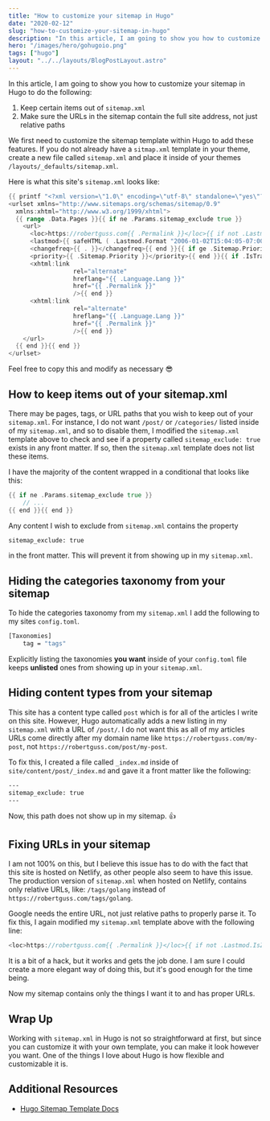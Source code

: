 ```yaml
---
title: "How to customize your sitemap in Hugo"
date: "2020-02-12"
slug: "how-to-customize-your-sitemap-in-hugo"
description: "In this article, I am going to show you how to customize your sitemap in Hugo (Golang)"
hero: "/images/hero/gohugoio.png"
tags: ["hugo"]
layout: "../../layouts/BlogPostLayout.astro"
---
```


In this article, I am going to show you how to customize your sitemap in Hugo to do the following:

1. Keep certain items out of `sitemap.xml`
2. Make sure the URLs in the sitemap contain the full site address, not just relative paths

We first need to customize the sitemap template within Hugo to add these features. If you do not already have a `sitmap.xml` template in your theme, create a new file called `sitemap.xml` and place it inside of your themes
`/layouts/_defaults/sitemap.xml`.

Here is what this site's `sitemap.xml` looks like:

```go
{{ printf "<?xml version=\"1.0\" encoding=\"utf-8\" standalone=\"yes\"?>" | safeHTML }}
<urlset xmlns="http://www.sitemaps.org/schemas/sitemap/0.9"
  xmlns:xhtml="http://www.w3.org/1999/xhtml">
  {{ range .Data.Pages }}{{ if ne .Params.sitemap_exclude true }}
    <url>
      <loc>https://robertguss.com{{ .Permalink }}</loc>{{ if not .Lastmod.IsZero }}
      <lastmod>{{ safeHTML ( .Lastmod.Format "2006-01-02T15:04:05-07:00" ) }}</lastmod>{{ end }}{{ with .Sitemap.ChangeFreq }}
      <changefreq>{{ . }}</changefreq>{{ end }}{{ if ge .Sitemap.Priority 0.0 }}
      <priority>{{ .Sitemap.Priority }}</priority>{{ end }}{{ if .IsTranslated }}{{ range .Translations }}
      <xhtml:link
                  rel="alternate"
                  hreflang="{{ .Language.Lang }}"
                  href="{{ .Permalink }}"
                  />{{ end }}
      <xhtml:link
                  rel="alternate"
                  hreflang="{{ .Language.Lang }}"
                  href="{{ .Permalink }}"
                  />{{ end }}
    </url>
  {{ end }}{{ end }}
</urlset>
```

Feel free to copy this and modify as necessary 😎

## How to keep items out of your sitemap.xml

There may be pages, tags, or URL paths that you wish to keep out of your `sitemap.xml`. For instance, I do not want `/post/` or `/categories/` listed inside of my `sitemap.xml`, and so to disable them, I modified the `sitemap.xml` template above to check and see if a property called `sitemap_exclude: true` exists in any front matter. If so, then the `sitemap.xml` template does not list these items.

I have the majority of the content wrapped in a conditional that looks like this:

```go
{{ if ne .Params.sitemap_exclude true }}
    // ...
{{ end }}{{ end }}
```

Any content I wish to exclude from `sitemap.xml` contains the property

```bash
sitemap_exclude: true
```

in the front matter. This will prevent it from showing up in my `sitemap.xml`.

## Hiding the categories taxonomy from your sitemap

To hide the categories taxonomy from my `sitemap.xml` I add the following to my sites `config.toml`.

```bash
[Taxonomies]
    tag = "tags"
```

Explicitly listing the taxonomies **you want** inside of your `config.toml` file keeps **unlisted** ones from showing up in your `sitemap.xml`.

## Hiding content types from your sitemap

This site has a content type called `post` which is for all of the articles I write on this site. However, Hugo automatically adds a new listing in my `sitemap.xml` with a URL of `/post/`. I do not want this as all of my articles URLs come directly after my domain name like `https://robertguss.com/my-post`, not `https://robertguss.com/post/my-post`.

To fix this, I created a file called `_index.md` inside of `site/content/post/_index.md` and gave it a front matter like the following:

```bash
---
sitemap_exclude: true
---
```

Now, this path does not show up in my sitemap. 👍

## Fixing URLs in your sitemap

I am not 100% on this, but I believe this issue has to do with the fact that this site is hosted on Netlify, as other people also seem to have this issue. The production version of `sitemap.xml` when hosted on Netlify, contains only relative URLs, like: `/tags/golang` instead of `https://robertguss.com/tags/golang`.

Google needs the entire URL, not just relative paths to properly parse it. To fix this, I again modified my `sitemap.xml` template above with the following line:

```go
<loc>https://robertguss.com{{ .Permalink }}</loc>{{ if not .Lastmod.IsZero }}
```

It is a bit of a hack, but it works and gets the job done. I am sure I could create a more elegant way of doing this, but it's good enough for the time being.

Now my sitemap contains only the things I want it to and has proper URLs.

## Wrap Up

Working with `sitemap.xml` in Hugo is not so straightforward at first, but since you can customize it with your own template, you can make it look however you want. One of the things I love about Hugo is how flexible and customizable it is.

## Additional Resources

- [Hugo Sitemap Template Docs](https://gohugo.io/templates/sitemap-template/)
